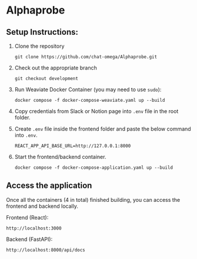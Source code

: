 # Alphaprobe


## Setup Instructions:

1. Clone the repository
    ```
    git clone https://github.com/chat-omega/Alphaprobe.git
    ```

1. Check out the appropriate branch
    ```
    git checkout development
    ```

1. Run Weaviate Docker Container (you may need to use `sudo`):
    ```
    docker compose -f docker-compose-weaviate.yaml up --build
    ```

1. Copy credentials from Slack or Notion page into `.env` file in the root folder.


1. Create `.env` file inside the frontend folder and paste the below command into `.env`.
    ```
    REACT_APP_API_BASE_URL=http://127.0.0.1:8000
    ```

1. Start the frontend/backend container.
    ```
    docker compose -f docker-compose-application.yaml up --build
    ```

## Access the application

Once all the containers (4 in total) finished building, you can access the frontend and backend locally.

Frontend (React):
```
http://localhost:3000
```

Backend (FastAPI):
```
http://localhost:8000/api/docs
```
